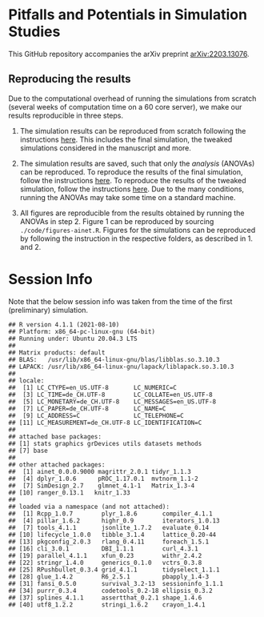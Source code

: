 # Pitfalls and Potentials in Simulation Studies

This GitHub repository accompanies the arXiv preprint
[arXiv:2203.13076](https://arxiv.org/abs/2203.13076).

## Reproducing the results

Due to the computational overhead of running the simulations from scratch
(several weeks of computation time on a 60 core server), we make our results
reproducible in three steps.

1. The simulation results can be reproduced from scratch following the
   instructions [here](./reproduce-results/). This includes the final
   simulation, the tweaked simulations considered in the manuscript and more.

2. The simulation results are saved, such that only the _analysis_ (ANOVAs) can
   be reproduced. To reproduce the results of the final simulation, follow the
   instructions [here](./simulation/). To reproduce the results of the tweaked
   simulation, follow the instructions [here](./hacking/). Due to the many
   conditions, running the ANOVAs may take some time on a standard machine.

3. All figures are reproducible from the results obtained by running the ANOVAs
   in step 2. Figure 1 can be reproduced by sourcing `./code/figures-ainet.R`.
   Figures for the simulations can be reproduced by following the instruction in
   the respective folders, as described in 1. and 2.

# Session Info

Note that the below session info was taken from the time of the first
(preliminary) simulation.

```
## R version 4.1.1 (2021-08-10)
## Platform: x86_64-pc-linux-gnu (64-bit)
## Running under: Ubuntu 20.04.3 LTS
##
## Matrix products: default
## BLAS:   /usr/lib/x86_64-linux-gnu/blas/libblas.so.3.10.3
## LAPACK: /usr/lib/x86_64-linux-gnu/lapack/liblapack.so.3.10.3
##
## locale:
##  [1] LC_CTYPE=en_US.UTF-8       LC_NUMERIC=C
##  [3] LC_TIME=de_CH.UTF-8        LC_COLLATE=en_US.UTF-8
##  [5] LC_MONETARY=de_CH.UTF-8    LC_MESSAGES=en_US.UTF-8
##  [7] LC_PAPER=de_CH.UTF-8       LC_NAME=C
##  [9] LC_ADDRESS=C               LC_TELEPHONE=C
## [11] LC_MEASUREMENT=de_CH.UTF-8 LC_IDENTIFICATION=C
##
## attached base packages:
## [1] stats graphics grDevices utils datasets methods
## [7] base
##
## other attached packages:
##  [1] ainet_0.0.0.9000 magrittr_2.0.1 tidyr_1.1.3
##  [4] dplyr_1.0.6      pROC_1.17.0.1  mvtnorm_1.1-2
##  [7] SimDesign_2.7    glmnet_4.1-1   Matrix_1.3-4
## [10] ranger_0.13.1   knitr_1.33
##
## loaded via a namespace (and not attached):
##  [1] Rcpp_1.0.7        plyr_1.8.6       compiler_4.1.1
##  [4] pillar_1.6.2      highr_0.9        iterators_1.0.13
##  [7] tools_4.1.1       jsonlite_1.7.2   evaluate_0.14
## [10] lifecycle_1.0.0   tibble_3.1.4     lattice_0.20-44
## [13] pkgconfig_2.0.3   rlang_0.4.11     foreach_1.5.1
## [16] cli_3.0.1         DBI_1.1.1        curl_4.3.1
## [19] parallel_4.1.1    xfun_0.23        withr_2.4.2
## [22] stringr_1.4.0     generics_0.1.0   vctrs_0.3.8
## [25] RPushbullet_0.3.4 grid_4.1.1       tidyselect_1.1.1
## [28] glue_1.4.2        R6_2.5.1         pbapply_1.4-3
## [31] fansi_0.5.0       survival_3.2-13  sessioninfo_1.1.1
## [34] purrr_0.3.4       codetools_0.2-18 ellipsis_0.3.2
## [37] splines_4.1.1     assertthat_0.2.1 shape_1.4.6
## [40] utf8_1.2.2        stringi_1.6.2    crayon_1.4.1
```
